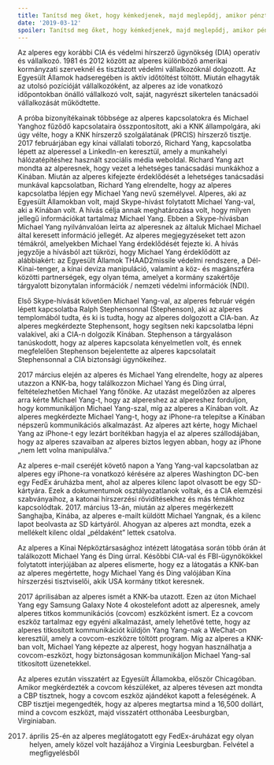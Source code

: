 ```yaml
---
title: Tanítsd meg őket, hogy kémkedjenek, majd meglepődj, amikor pénzt keresnek, hogy kémkedjenek Önt!
date: '2019-03-12'
spoiler: Tanítsd meg őket, hogy kémkedjenek, majd meglepődj, amikor pénzt keresnek, hogy kémkedjenek Önt!
---
```



Az alperes egy korábbi CIA és védelmi hírszerző ügynökség (DIA) operatív és vállalkozó. 1981 és 2012 között az alperes különböző amerikai kormányzati szerveknél és tisztázott védelmi vállalkozóknál dolgozott. Az Egyesült Államok hadseregében is aktív időtöltést töltött. Miután elhagyták az utolsó pozícióját vállalkozóként, az alperes az ide vonatkozó időpontokban önálló vállalkozó volt, saját, nagyrészt sikertelen tanácsadói vállalkozását működtette.

A próba bizonyítékainak többsége az alperes kapcsolatokra és Michael Yanghoz fűződő kapcsolataira összpontosított, aki a KNK állampolgára, aki úgy vélte, hogy a KNK hírszerző szolgálatának (PRCIS) hírszerző tisztje. 2017 februárjában egy kínai vállalati toborzó, Richard Yang, kapcsolatba lépett az alperessel a LinkedIn-en keresztül, amely a munkahelyi hálózatépítéshez használt szociális média weboldal. Richard Yang azt mondta az alperesnek, hogy vezet a lehetséges tanácsadási munkákhoz a Kínában. Miután az alperes kifejezte érdeklődését a lehetséges tanácsadási munkával kapcsolatban, Richard Yang elrendelte, hogy az alperes kapcsolatba lépjen egy Michael Yang nevű személyvel. Alperes, aki az Egyesült Államokban volt, majd Skype-hívást folytatott Michael Yang-val, aki a Kínában volt. A hívás célja annak meghatározása volt, hogy milyen jellegű információkat tartalmaz Michael Yang. Ebben a Skype-hívásban Michael Yang nyilvánvalóan leírta az alperesnek az általuk Michael Michael által keresett információ jellegét. Az alperes megjegyzéseket tett azon témákról, amelyekben Michael Yang érdeklődését fejezte ki. A hívás jegyzője a hívásból azt tükrözi, hogy Michael Yang érdeklődött az alábbiakért: az Egyesült Államok THAAD2missile védelmi rendszere, a Dél-Kínai-tenger, a kínai deviza manipuláció, valamint a köz- és magánszféra közötti partnerségek, egy olyan téma, amelyet a kormány szakértője tárgyalott bizonytalan információk / nemzeti védelmi információk (NDI).

Első Skype-hívását követően Michael Yang-val, az alperes február végén lépett kapcsolatba Ralph Stephensonnal (Stephenson), aki az alperes templomából tudta, és ki is tudta, hogy az alperes dolgozott a CIA-ban. Az alperes megkérdezte Stephensont, hogy segítsen neki kapcsolatba lépni valakivel, aki a CIA-n dolgozik Kínában. Stephenson a tárgyaláson tanúskodott, hogy az alperes kapcsolata kényelmetlen volt, és ennek megfelelően Stephenson bejelentette az alperes kapcsolatait Stephensonnal a CIA biztonsági ügynökeihez.

2017 március elején az alperes és Michael Yang elrendelte, hogy az alperes utazzon a KNK-ba, hogy találkozzon Michael Yang és Ding úrral, feltételezhetően Michael Yang főnöke. Az utazást megelőzően az alperes arra kérte Michael Yang-t, hogy az alpereshez az alpereshez forduljon, hogy kommunikáljon Michael Yang-szal, míg az alperes a Kínában volt. Az alperes megkérdezte Michael Yang-t, hogy az iPhone-ra telepítse a Kínában népszerű kommunikációs alkalmazást. Az alperes azt kérte, hogy Michael Yang az iPhone-t egy lezárt borítékban hagyja el az alperes szállodájában, hogy az alperes szavaiban az alperes biztos legyen abban, hogy az iPhone „nem lett volna manipulálva.”

Az alperes e-mail cseréjét követő napon a Yang Yang-val kapcsolatban az alperes egy iPhone-ra vonatkozó kérésére az alperes Washington DC-ben egy FedEx áruházba ment, ahol az alperes kilenc lapot olvasott be egy SD-kártyára. Ezek a dokumentumok osztályozatlanok voltak, és a CIA elemzési szabványaihoz, a katonai hírszerzési rövidítésekhez és más témákhoz kapcsolódtak. 2017. március 13-án, miután az alperes megérkezett Sanghajba, Kínába, az alperes e-mailt küldött Michael Yangnak, és a kilenc lapot beolvasta az SD kártyáról. Ahogyan az alperes azt mondta, ezek a mellékelt kilenc oldal „példaként” lettek csatolva.

Az alperes a Kínai Népköztársasághoz intézett látogatása során több órán át találkozott Michael Yang és Ding úrral. Későbbi CIA-val és FBI-ügynökökkel folytatott interjújában az alperes elismerte, hogy ez a látogatás a KNK-ban az alperes megértette, hogy Michael Yang és Ding valójában Kína hírszerzési tisztviselői, akik USA kormány titkot keresnek.

2017 áprilisában az alperes ismét a KNK-ba utazott. Ezen az úton Michael Yang egy Samsung Galaxy Note 4 okostelefont adott az alperesnek, amely alperes titkos kommunikációs (covcom) eszközként ismert. Ez a covcom eszköz tartalmaz egy egyéni alkalmazást, amely lehetővé tette, hogy az alperes titkosított kommunikációt küldjön Yang Yang-nak a WeChat-on keresztül, amely a covcom-eszközre töltött program. Míg az alperes a KNK-ban volt, Michael Yang képezte az alperest, hogy hogyan használhatja a covcom-eszközt, hogy biztonságosan kommunikáljon Michael Yang-sal titkosított üzenetekkel.

Az alperes ezután visszatért az Egyesült Államokba, először Chicagóban. Amikor megkérdezték a covcom készüléket, az alperes tévesen azt mondta a CBP tisztnek, hogy a covcom eszköz ajándékot kapott a feleségének. A CBP tisztjei megengedték, hogy az alperes megtartsa mind a 16,500 dollárt, mind a covcom eszközt, majd visszatért otthonába Leesburgban, Virginiaban.

2017. április 25-én az alperes meglátogatott egy FedEx-áruházat egy olyan helyen, amely közel volt hazájához a Virginia Leesburgban. Felvétel a megfigyelésből